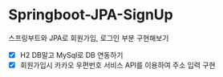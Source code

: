 # Springboot-JPA-SignUp
스프링부트와 JPA로 회원가입, 로그인 부분 구현해보기

- [x] H2 DB말고 MySql로 DB 연동하기
- [x] 회원가입시 카카오 우편번호 서비스 API를 이용하여 주소 입력 구현
